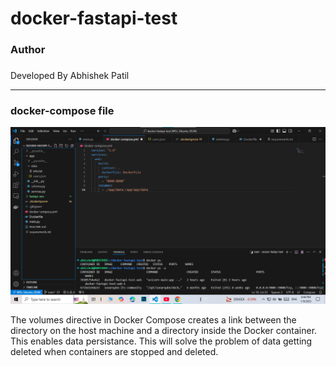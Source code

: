 # docker-fastapi-test
<h3>Author<h3></h3>
Developed By Abhishek Patil
  
<hr>
<h3> docker-compose file</h3>

![docker-compose file](Image/docker-compose.png)

The volumes directive in Docker Compose creates a link between the directory on the host machine and a directory inside the Docker container. This enables data persistance. 
This will solve the problem of data getting deleted when containers are stopped and deleted. 

